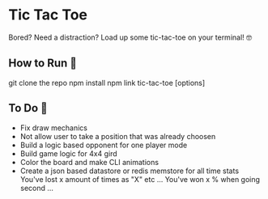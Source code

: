 # Tic Tac Toe
Bored? Need a distraction? Load up some tic-tac-toe on your terminal! 🤓

## How to Run 🏃
git clone the repo
npm install
npm link
tic-tac-toe [options]

## To Do 🔨
* Fix draw mechanics
* Not allow user to take a position that was already choosen
* Build a logic based opponent for one player mode
* Build game logic for 4x4 gird
* Color the board and make CLI animations
* Create a json based datastore or redis memstore for all time stats
    You've lost x amount of times as "X" etc ...
    You've won x % when going second ...